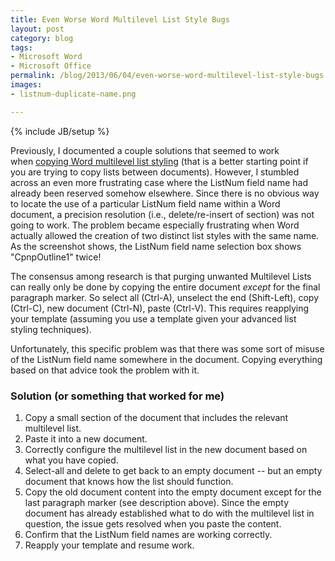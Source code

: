 ```yaml
---
title: Even Worse Word Multilevel List Style Bugs
layout: post
category: blog
tags:
- Microsoft Word
- Microsoft Office
permalink: /blog/2013/06/04/even-worse-word-multilevel-list-style-bugs
images:
- listnum-duplicate-name.png

---
```

{% include JB/setup %}
<div id="node-282" class="node node-blog node-promoted">
  <div class="content clearfix">
    <div class="field field-name-body field-type-text-with-summary field-label-hidden"><div class="field-items"><div class="field-item even"><p>Previously, I documented a couple solutions that seemed to work when <a href="http://www.admin.witti.ws/blog/2013/04/12/copy-word-multilevel-list-styling">copying Word multilevel list styling</a> (that is a better starting point if you are trying to copy lists between documents). However, I stumbled across an even more frustrating case where the ListNum field name had already been reserved somehow elsewhere. Since there is no obvious way to locate the use of a particular ListNum field name within a Word document, a precision resolution (i.e., delete/re-insert of section) was not going to work. The problem became especially frustrating when Word actually allowed the creation of two distinct list styles with the same name. As the screenshot shows, the ListNum field name selection box shows "CpnpOutline1" twice!</p>
<!--break-->
<p>The consensus among research is that purging unwanted Multilevel Lists can really only be done by copying the entire document <em>except</em> for the final paragraph marker. So select all (Ctrl-A), unselect the end (Shift-Left), copy (Ctrl-C), new document (Ctrl-N), paste (Ctrl-V). This requires reapplying your template (assuming you use a template given your advanced list styling techniques).</p>
<p>Unfortunately, this specific problem was that there was some sort of misuse of the ListNum field name somewhere in the document. Copying everything based on that advice took the problem with it.</p>
<h3>
	Solution (or something that worked for me)</h3>
<ol><li>
		Copy a small section of the document that includes the relevant multilevel list.</li>
	<li>
		Paste it into a new document.</li>
	<li>
		Correctly configure the multilevel list in the new document based on what you have copied.</li>
	<li>
		Select-all and delete to get back to an empty document -- but an empty document that knows how the list should function.</li>
	<li>
		Copy the old document content into the empty document except for the last paragraph marker (see description above). Since the empty document has already established what to do with the multilevel list in question, the issue gets resolved when you paste the content.</li>
	<li>
		Confirm that the ListNum field names are working correctly.</li>
	<li>
		Reapply your template and resume work.</li>
</ol></div></div></div>  </div>
</div>
